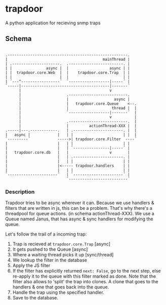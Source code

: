 # trapdoor
A python application for recieving snmp traps

## Schema

```

.-----------------------------------------------------.
|                                          mainThread |
| .---------------------.  .------------------------. |
| |               async |  |                  async | |
| |  trapdoor.core.Web  |  |    trapdoor.core.Trap  | |
| |                     |  |                        | |
| ´---^-----------------´  `------------------|-----´ |
`-----|---------------------------------------|-------´
      |                                       v
      |                    .--------------------------.
      |                    |                    async |
      |                    |   trapdoor.core.Queue    <--.
      |                    |                   thread |  |
      |                    `------------------|-------´  |
      |                                       v          |
      |                    .--------------------------.  |
      |                    |         actionThread-XXX |  |
.-----|---.------------.   | .----------------------. |  |
|   async |            |   | |                      | |  |
`---------´            ----->| trapdoor.core.Filter  ----´
|                      |   | |                      | |
|                      |   | `----------------|-----´ |
|   trapdoor.core.db   |   |                  v       |
|                      |   | .----------------------. |
|                      |   | |                      | |
|                      |<----- trapdoor.handlers    | |
|                      |   | |                      | |
`----------------------´   | `----------------------´ |
                           `--------------------------´

```
### Description

Trapdoor tries to be async wherever it can.
Because we use handlers & filters that are written in js,
this can be a problem. That's why there's a threadpool for 
queue actions. (in schema actionThread-XXX). We use a Queue
named Janus, that has async & sync handlers for modifying the
queue.

Let's follow the trail of a incoming trap:
1. Trap is recieved at `trapdoor.core.Trap` [async]
2. It gets pushed to the Queue [async]
3. Where a waiting thread picks it up [sync/thread]
4. We lookup the filter in the database
5. Apply the JS filter
6. If the filter has explicitly returned `next: False`, go to
   the next step, else re-apply it to the queue with this filter
   marked as done. Note that the filter also allows to 'split' the
   trap into clones. A clone that goes to the handlers & one that
   goes back into the queue.
7. Handle the trap using the specified handler.
8. Save to the database.